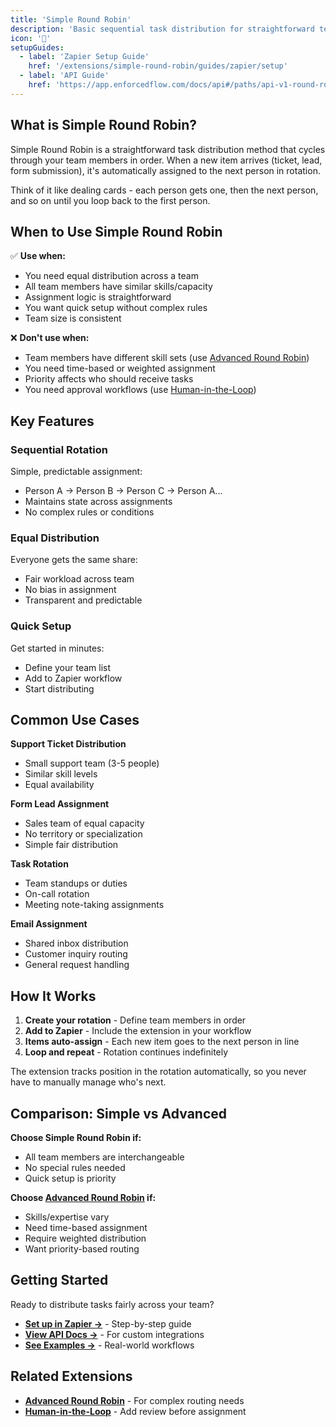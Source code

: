 ```yaml
---
title: 'Simple Round Robin'
description: 'Basic sequential task distribution for straightforward team assignment rotation'
icon: '🔄'
setupGuides:
  - label: 'Zapier Setup Guide'
    href: '/extensions/simple-round-robin/guides/zapier/setup'
  - label: 'API Guide'
    href: 'https://app.enforcedflow.com/docs/api#/paths/api-v1-round-robin-next/post'
---
```


## What is Simple Round Robin?

Simple Round Robin is a straightforward task distribution method that cycles through your team members in order. When a new item arrives (ticket, lead, form submission), it's automatically assigned to the next person in rotation.

Think of it like dealing cards - each person gets one, then the next person, and so on until you loop back to the first person.

## When to Use Simple Round Robin

✅ **Use when:**

- You need equal distribution across a team
- All team members have similar skills/capacity
- Assignment logic is straightforward
- You want quick setup without complex rules
- Team size is consistent

❌ **Don't use when:**

- Team members have different skill sets (use [Advanced Round Robin](/extensions/round-robin))
- You need time-based or weighted assignment
- Priority affects who should receive tasks
- You need approval workflows (use [Human-in-the-Loop](/extensions/human-in-the-loop))

## Key Features

### Sequential Rotation

Simple, predictable assignment:

- Person A → Person B → Person C → Person A...
- Maintains state across assignments
- No complex rules or conditions

### Equal Distribution

Everyone gets the same share:

- Fair workload across team
- No bias in assignment
- Transparent and predictable

### Quick Setup

Get started in minutes:

- Define your team list
- Add to Zapier workflow
- Start distributing

## Common Use Cases

**Support Ticket Distribution**

- Small support team (3-5 people)
- Similar skill levels
- Equal availability

**Form Lead Assignment**

- Sales team of equal capacity
- No territory or specialization
- Simple fair distribution

**Task Rotation**

- Team standups or duties
- On-call rotation
- Meeting note-taking assignments

**Email Assignment**

- Shared inbox distribution
- Customer inquiry routing
- General request handling

## How It Works

1. **Create your rotation** - Define team members in order
2. **Add to Zapier** - Include the extension in your workflow
3. **Items auto-assign** - Each new item goes to the next person in line
4. **Loop and repeat** - Rotation continues indefinitely

The extension tracks position in the rotation automatically, so you never have to manually manage who's next.

## Comparison: Simple vs Advanced

**Choose Simple Round Robin if:**

- All team members are interchangeable
- No special rules needed
- Quick setup is priority

**Choose [Advanced Round Robin](/extensions/round-robin) if:**

- Skills/expertise vary
- Need time-based assignment
- Require weighted distribution
- Want priority-based routing

## Getting Started

Ready to distribute tasks fairly across your team?

- **[Set up in Zapier →](/extensions/simple-round-robin/guides/zapier/setup)** - Step-by-step guide
- **[View API Docs →](#)** - For custom integrations
- **[See Examples →](#)** - Real-world workflows

## Related Extensions

- **[Advanced Round Robin](/extensions/round-robin)** - For complex routing needs
- **[Human-in-the-Loop](/extensions/human-in-the-loop)** - Add review before assignment
